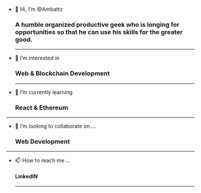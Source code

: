 - 👋 Hi, I’m @Ambattz 

  ### A humble organized productive geek who is longing for opportunities so that he can use his skills for the greater good.
  ---
- 👀 I’m interested in 
  
  ### **Web & Blockchain Development**
  ---
- 🌱 I’m currently learning
  
  ### **React & Ethereum**
---
- 💞️ I’m looking to collaborate on ...
  
  ### **Web Development**
---
- 📫 How to reach me ...

  #### <i class="https://www.google.com/url?sa=i&url=https%3A%2F%2Fsimilarpng.com%2Fillustration-of-linkedin-icon-on-transparent-background-png%2F&psig=AOvVaw2JyluAO8xsgQygZ-0bY84V&ust=1637293879455000&source=images&cd=vfe&ved=0CAsQjRxqFwoTCNix_5GBofQCFQAAAAAdAAAAABAJ"></i> LinkedIN
  ---

<!---
Ambattz/Ambattz is a ✨ special ✨ repository because its `README.md` (this file) appears on your GitHub profile.
You can click the Preview link to take a look at your changes.
--->
